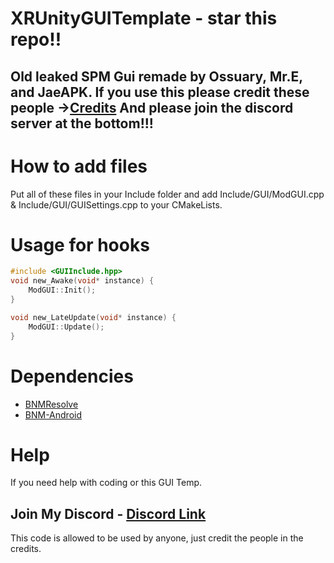 # XRUnityGUITemplate - star this repo!!
Old leaked SPM Gui remade by Ossuary, Mr.E, and JaeAPK. If you use this please credit these people ->[Credits](https://roflhub.vercel.app/XRGui.html)
And please join the discord server at the bottom!!!
--
# How to add files
Put all of these files in your Include folder and add Include/GUI/ModGUI.cpp & Include/GUI/GUISettings.cpp to your CMakeLists. 

# Usage for hooks
```cpp
#include <GUIInclude.hpp>
void new_Awake(void* instance) {
    ModGUI::Init();
}

void new_LateUpdate(void* instance) {
    ModGUI::Update();
}
```

# Dependencies

- [BNMResolve](https://github.com/Livku2/BNMResolve)
- [BNM-Android](https://github.com/ByNameModding/BNM-Android)

# Help
If you need help with coding or this GUI Temp.

Join My Discord - [Discord Link](https://discord.gg/Jn2tBbNNfj)
--

This code is allowed to be used by anyone, just credit the people in the credits.







